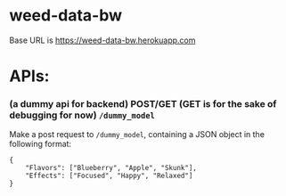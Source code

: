 # weed-data-bw
Base URL is https://weed-data-bw.herokuapp.com
# APIs:

### (a dummy api for backend) POST/GET (GET is for the sake of debugging for now) `/dummy_model`

Make a post request to `/dummy_model`, containing a JSON object in the following format:

```
{
    "Flavors": ["Blueberry", "Apple", "Skunk"],
    "Effects": ["Focused", "Happy", "Relaxed"]
}
```
